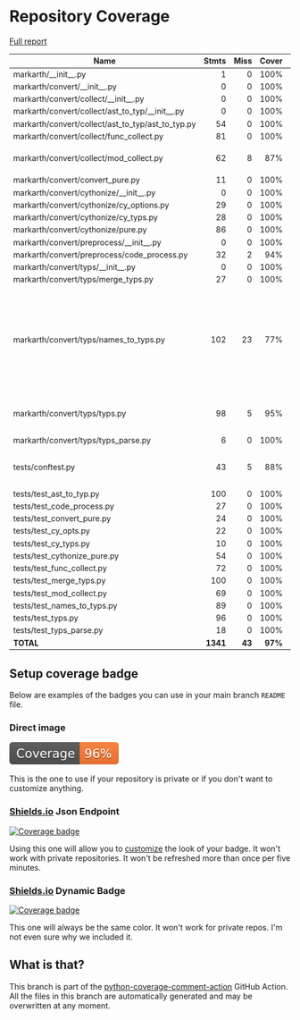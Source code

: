 # Repository Coverage

[Full report](https://htmlpreview.github.io/?https://github.com/nucccc/markarth/blob/python-coverage-comment-action-data/htmlcov/index.html)

| Name                                                  |    Stmts |     Miss |   Cover |   Missing |
|------------------------------------------------------ | -------: | -------: | ------: | --------: |
| markarth/\_\_init\_\_.py                              |        1 |        0 |    100% |           |
| markarth/convert/\_\_init\_\_.py                      |        0 |        0 |    100% |           |
| markarth/convert/collect/\_\_init\_\_.py              |        0 |        0 |    100% |           |
| markarth/convert/collect/ast\_to\_typ/\_\_init\_\_.py |        0 |        0 |    100% |           |
| markarth/convert/collect/ast\_to\_typ/ast\_to\_typ.py |       54 |        0 |    100% |           |
| markarth/convert/collect/func\_collect.py             |       81 |        0 |    100% |           |
| markarth/convert/collect/mod\_collect.py              |       62 |        8 |     87% |47-51, 53, 62-63 |
| markarth/convert/convert\_pure.py                     |       11 |        0 |    100% |           |
| markarth/convert/cythonize/\_\_init\_\_.py            |        0 |        0 |    100% |           |
| markarth/convert/cythonize/cy\_options.py             |       29 |        0 |    100% |           |
| markarth/convert/cythonize/cy\_typs.py                |       28 |        0 |    100% |           |
| markarth/convert/cythonize/pure.py                    |       86 |        0 |    100% |           |
| markarth/convert/preprocess/\_\_init\_\_.py           |        0 |        0 |    100% |           |
| markarth/convert/preprocess/code\_process.py          |       32 |        2 |     94% |     49-50 |
| markarth/convert/typs/\_\_init\_\_.py                 |        0 |        0 |    100% |           |
| markarth/convert/typs/merge\_typs.py                  |       27 |        0 |    100% |           |
| markarth/convert/typs/names\_to\_typs.py              |      102 |       23 |     77% |63, 135-136, 148, 152, 156, 160-166, 197, 219-227 |
| markarth/convert/typs/typs.py                         |       98 |        5 |     95% |41, 60, 98, 185-186 |
| markarth/convert/typs/typs\_parse.py                  |        6 |        0 |    100% |           |
| tests/conftest.py                                     |       43 |        5 |     88% |86, 98-99, 128-129 |
| tests/test\_ast\_to\_typ.py                           |      100 |        0 |    100% |           |
| tests/test\_code\_process.py                          |       27 |        0 |    100% |           |
| tests/test\_convert\_pure.py                          |       24 |        0 |    100% |           |
| tests/test\_cy\_opts.py                               |       22 |        0 |    100% |           |
| tests/test\_cy\_typs.py                               |       10 |        0 |    100% |           |
| tests/test\_cythonize\_pure.py                        |       54 |        0 |    100% |           |
| tests/test\_func\_collect.py                          |       72 |        0 |    100% |           |
| tests/test\_merge\_typs.py                            |      100 |        0 |    100% |           |
| tests/test\_mod\_collect.py                           |       69 |        0 |    100% |           |
| tests/test\_names\_to\_typs.py                        |       89 |        0 |    100% |           |
| tests/test\_typs.py                                   |       96 |        0 |    100% |           |
| tests/test\_typs\_parse.py                            |       18 |        0 |    100% |           |
|                                             **TOTAL** | **1341** |   **43** | **97%** |           |


## Setup coverage badge

Below are examples of the badges you can use in your main branch `README` file.

### Direct image

[![Coverage badge](https://raw.githubusercontent.com/nucccc/markarth/python-coverage-comment-action-data/badge.svg)](https://htmlpreview.github.io/?https://github.com/nucccc/markarth/blob/python-coverage-comment-action-data/htmlcov/index.html)

This is the one to use if your repository is private or if you don't want to customize anything.

### [Shields.io](https://shields.io) Json Endpoint

[![Coverage badge](https://img.shields.io/endpoint?url=https://raw.githubusercontent.com/nucccc/markarth/python-coverage-comment-action-data/endpoint.json)](https://htmlpreview.github.io/?https://github.com/nucccc/markarth/blob/python-coverage-comment-action-data/htmlcov/index.html)

Using this one will allow you to [customize](https://shields.io/endpoint) the look of your badge.
It won't work with private repositories. It won't be refreshed more than once per five minutes.

### [Shields.io](https://shields.io) Dynamic Badge

[![Coverage badge](https://img.shields.io/badge/dynamic/json?color=brightgreen&label=coverage&query=%24.message&url=https%3A%2F%2Fraw.githubusercontent.com%2Fnucccc%2Fmarkarth%2Fpython-coverage-comment-action-data%2Fendpoint.json)](https://htmlpreview.github.io/?https://github.com/nucccc/markarth/blob/python-coverage-comment-action-data/htmlcov/index.html)

This one will always be the same color. It won't work for private repos. I'm not even sure why we included it.

## What is that?

This branch is part of the
[python-coverage-comment-action](https://github.com/marketplace/actions/python-coverage-comment)
GitHub Action. All the files in this branch are automatically generated and may be
overwritten at any moment.